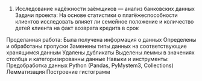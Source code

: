1. Исследование надёжности заёмщиков — анализ банковских данных
Задачи проекта:
На основе статистики о платёжеспособности клиентов исследовать влияет ли семейное положение и количество детей клиента на факт возврата кредита в срок

Проделанная работа:
Была получена информация о данных
Определены и обработаны пропуски
Заменены типы данных на соответствующие хранящимся данным
Удалены дубликаты
Выделены леммы в значениях столбца и категоризированны данные
Навыки и инструменты:
Предобработка данных
Python (Pandas, PyMystem3, Collections)
Лемматизация
Построение гистограмм
